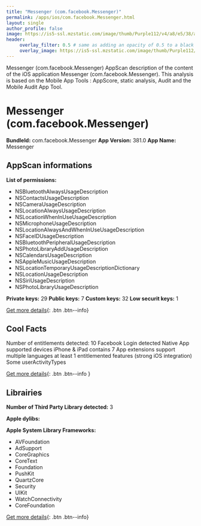 ```yaml
---
title: "Messenger (com.facebook.Messenger)"
permalink: /apps/ios/com.facebook.Messenger.html
layout: single
author_profile: false
image: https://is5-ssl.mzstatic.com/image/thumb/Purple112/v4/a8/e5/38/a8e53884-07fb-9d92-1e64-3468b1b64ff8/AppIcon-0-0-1x_U007emarketing-0-0-0-7-0-0-sRGB-0-0-0-GLES2_U002c0-512MB-85-220-0-0.png/512x512bb.jpg
header: 
     overlay_filter: 0.5 # same as adding an opacity of 0.5 to a black background
     overlay_image: https://is5-ssl.mzstatic.com/image/thumb/Purple112/v4/a8/e5/38/a8e53884-07fb-9d92-1e64-3468b1b64ff8/AppIcon-0-0-1x_U007emarketing-0-0-0-7-0-0-sRGB-0-0-0-GLES2_U002c0-512MB-85-220-0-0.png/512x512bb.jpg
---
```

Messenger (com.facebook.Messenger) AppScan description of the content of the iOS application Messenger (com.facebook.Messenger). This analysis is based on the Mobile App Tools : AppScore, static analysis, Audit and the Mobile Audit App Tool.

# Messenger (com.facebook.Messenger)

**BundleId:** com.facebook.Messenger
**App Version:** 381.0
**App Name:** Messenger


## AppScan informations 

**List of permissions:** 
- NSBluetoothAlwaysUsageDescription
- NSContactsUsageDescription
- NSCameraUsageDescription
- NSLocationAlwaysUsageDescription
- NSLocationWhenInUseUsageDescription
- NSMicrophoneUsageDescription
- NSLocationAlwaysAndWhenInUseUsageDescription
- NSFaceIDUsageDescription
- NSBluetoothPeripheralUsageDescription
- NSPhotoLibraryAddUsageDescription
- NSCalendarsUsageDescription
- NSAppleMusicUsageDescription
- NSLocationTemporaryUsageDescriptionDictionary
- NSLocationUsageDescription
- NSSiriUsageDescription
- NSPhotoLibraryUsageDescription
  
  
**Private keys:** 29
**Public keys:** 7
**Custom keys:** 32
**Low securit keys:** 1
  
[Get more details](/pricing.html){: .btn .btn--info}

## Cool Facts

Number of entitlements detected: 10
Facebook Login detected
Native App
supported devices iPhone & iPad
contains 7 App extensions
support multiple languages
at least 1 entitlemented features (strong iOS integration)
Some userActivityTypes
  
[Get more details](/pricing.html){: .btn .btn--info }

## Librairies 
**Number of Third Party Library detected:** 3


**Apple dylibs:**


**Apple System Library Frameworks:**
- AVFoundation
- AdSupport
- CoreGraphics
- CoreText
- Foundation
- PushKit
- QuartzCore
- Security
- UIKit
- WatchConnectivity
- CoreFoundation


  
[Get more details](/pricing.html){: .btn .btn--info}

